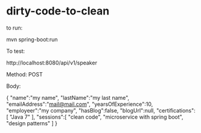 # dirty-code-to-clean

to run:

mvn spring-boot:run

To test:

http://localhost:8080/api/v1/speaker

Method: POST

Body:

{
	"name":"my name",
	"lastName":"my last name",
    "emailAddress":"mail@mail.com",
    "yearsOfExperience":10,
    "employeer":"my company",
    "hasBlog":false,
    "blogUrl":null,
    "certifications":[
    	"Java 7"
    ],
    "sessions":[
    	"clean code", "microservice with spring boot", "design patterns"
    ]
}